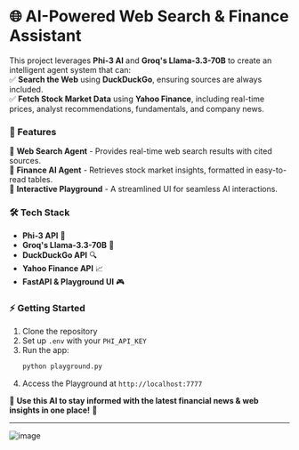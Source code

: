 
# 🌐 AI-Powered Web Search & Finance Assistant  

This project leverages **Phi-3 AI** and **Groq's Llama-3.3-70B** to create an intelligent agent system that can:  
✅ **Search the Web** using **DuckDuckGo**, ensuring sources are always included.  
✅ **Fetch Stock Market Data** using **Yahoo Finance**, including real-time prices, analyst recommendations, fundamentals, and company news.  

### 🚀 Features  
🔹 **Web Search Agent** - Provides real-time web search results with cited sources.  
🔹 **Finance AI Agent** - Retrieves stock market insights, formatted in easy-to-read tables.  
🔹 **Interactive Playground** - A streamlined UI for seamless AI interactions.  

### 🛠️ Tech Stack  
- **Phi-3 API** 🧠  
- **Groq's Llama-3.3-70B** 🤖  
- **DuckDuckGo API** 🔍  
- **Yahoo Finance API** 📈  
- **FastAPI & Playground UI** 🎮  

### ⚡ Getting Started  
1. Clone the repository  
2. Set up `.env` with your `PHI_API_KEY`  
3. Run the app:  
   ```bash
   python playground.py
   ```
4. Access the Playground at `http://localhost:7777`  

📌 **Use this AI to stay informed with the latest financial news & web insights in one place!** 🚀  

---

![image](https://github.com/user-attachments/assets/307917bb-e29b-4442-be12-6c7812943fe2)
